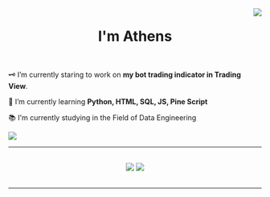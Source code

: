 <img align="right" src="https://visitor-badge.laobi.icu/badge?page_id=athens-21.athens-21" />

<h1 align="center">
   I'm Athens
</h1>

<br/>

<div align="left">
 
 🗝️ I’m currently staring to work on **my bot trading indicator in Trading View**.
 
 🌱 I’m currently learning **Python, HTML, SQL, JS, Pine Script**

 📚 I'm currently studying in the Field of Data Engineering

 </div>
 
<div align="left"> 
  <a href="mailto:rattanin21@gmail.com">
    <img src="https://img.shields.io/badge/Gmail-333333?style=for-the-badge&logo=gmail&logoColor=red" />
  </a>
</div>

 <hr/>
<br/>
<div align="center">
    <img src="https://skillicons.dev/icons?i=bootstrap,html,css" style="max-width: 70%; height: auto;" />
    <img src="https://skillicons.dev/icons?i=python,javascript" style="max-width: 70%; height: auto;" /><br>
</div>


<br/>
<hr/>

<div align="center">
  <br>
  <img alt="" />
  
  <br/><br/><br/>
</div>
